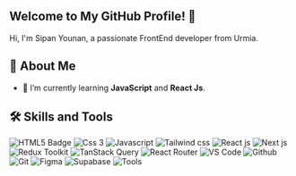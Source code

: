 ## Welcome to My GitHub Profile! 👋
Hi, I'm Sipan Younan, a passionate FrontEnd developer from Urmia.
## 🚀 About Me
- 🌱 I’m currently learning **JavaScript** and **React Js**.
## 🛠️ Skills and Tools

![HTML5 Badge](https://img.shields.io/badge/Html%205-E34F26?logo=html5&logoColor=white)
![Css 3](https://img.shields.io/badge/Css%203-280FEE?logo=css&logoColor=white)
![Javascript](https://img.shields.io/badge/Javascript-F7DF1E?logo=javascript&logoColor=white)
![Tailwind css](https://img.shields.io/badge/Tailwind%20css-06B6D4?logo=tailwindcss&logoColor=white)
![React js](https://img.shields.io/badge/React%20js-61DAFB?logo=react&logoColor=white)
![Next js](https://img.shields.io/badge/Next%20js-000000?logo=nextdotjs&logoColor=white)
![Redux Toolkit](https://img.shields.io/badge/Redux%20Toolkit-764ABC?logo=redux&logoColor=white)
![TanStack Query](https://img.shields.io/badge/TanStack%20Query-FF4154?logo=reactquery&logoColor=white)
![React Router](https://img.shields.io/badge/React%20Router-CA4245?logo=reactrouter&logoColor=white)
![VS Code](https://img.shields.io/badge/VS%20Code-8A2BE2)
![Github](https://img.shields.io/badge/Github-181717?logo=GitHub&logoColor=white)
![Git](https://img.shields.io/badge/Git-F05032?logo=Git&logoColor=white)
![Figma](https://img.shields.io/badge/Figma-F24E1E?logo=figma&logoColor=white)
![Supabase](https://img.shields.io/badge/Supabase-3FCF8E?logo=supabase&logoColor=white)
![Tools](https://img.shields.io/badge/Tools-VS%20Code-blue?style=flat&logo=visual-studio-code)


